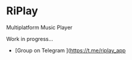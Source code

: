 # RiPlay
Multiplatform Music Player

Work in progress...

- [Group on Telegram ](https://t.me/riplay_app